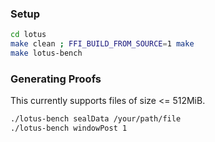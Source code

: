 ### Setup
```zsh
cd lotus
make clean ; FFI_BUILD_FROM_SOURCE=1 make
make lotus-bench
```

### Generating Proofs
This currently supports files of size <= 512MiB.
```zsh
./lotus-bench sealData /your/path/file
./lotus-bench windowPost 1
```


